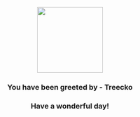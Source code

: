 <p align="center">
    <img src="https://raw.githubusercontent.com/PokeAPI/sprites/master/sprites/pokemon/252.png" width="150" height="150">
</p>
<h3 align="center">You have been greeted by - <b>Treecko</b></h3>
<h3 align="center">Have a wonderful day!</h3>
